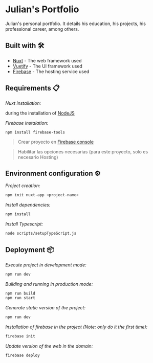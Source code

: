 # Julian's Portfolio

Julian's personal portfolio. It details his education, his projects, his professional career, among others.

## Built with 🛠️

- [Nuxt](https://nuxtjs.org) - The web framework used
- [Vuetify](https://vuetifyjs.com) - The UI framework used
- [Firebase](https://firebase.google.com) - The hosting service used

## Requirements 📋

*Nuxt installation:*

during the installation of [NodeJS](https://nodejs.org)

*Firebase instalation:*

>
```sh
npm install firebase-tools
```

> Crear proyecto en [Firebase console](https://console.firebase.google.com)

> Habilitar las opciones necesarias (para este proyecto, solo es necesario Hosting)

## Environment configuration ⚙️

*Project creation:*

```sh
npm init nuxt-app <project-name>
```

*Install dependencies:*

```sh
npm install
```

*Install Typescript:*

```sh
node scripts/setupTypeScript.js
```

## Deployment 📦

*Execute project in development mode:*

```bash
npm run dev
```

*Building and running in production mode:*

```bash
npm run build
npm run start
```

*Generate static version of the project:*

```bash
npm run dev
```

*Installation of firebase in the project (Note: only do it the first time):*

```bash
firebase init
```

*Update version of the web in the domain:*

```bash
firebase deploy
```
